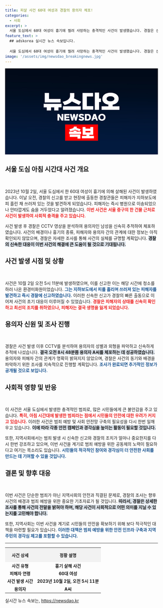 ```yaml
---
title: 피살 사건 60대 여성과 경찰의 용의자 체포!
categories:
  - 사회
excerpt: >
  서울 도심에서 60대 여성이 흉기에 찔려 사망하는 충격적인 사건이 발생했습니다. 경찰은 신속히 용의자를 체포했지만, 두 사람의 관계와 사건의 전말은 여전히 베일에 쌓여 있습니다. 클릭해 자세한 내용을 확인하세요!
feature_text: >
  ## adskorea 실시간 뉴스 속보입니다.

  서울 도심에서 60대 여성이 흉기에 찔려 사망하는 충격적인 사건이 발생했습니다. 경찰은 신속히 용의자를 체포했지만, 두 사람의 관계와 사건의 전말은 여전히 베일에 쌓여 있습니다. 클릭해 자세한 내용을 확인하세요!
image: '/assets/img/newsdao_breakingnews.jpg'
---
```


<p><img src="/assets/img/newsdao_breakingnews.jpg" alt="adskorea 속보" /></p>

<h2 data-ke-size="size26">서울 도심 아침 시간대 사건 개요</h2>

<p data-ke-size="size16">&nbsp;</p>

<p data-ke-size="size16">2023년 10월 2일, 서울 도심에서 한 60대 여성이 흉기에 의해 살해된 사건이 발생하였습니다. 이날 오전, 경찰의 신고를 받고 현장에 출동한 경찰관들은 피해자가 지하보도에 피 흘린 채 쓰러져 있는 것을 발견하게 되었습니다. 피해자는 즉시 병원으로 이송되었으나 안타깝게도 숨을 거두었다고 알려졌습니다. <b><span style="color: #ee2323;">이번 사건은 서울 중구의 한 건물 근처로 사건이 발생하여 사회적 충격을 주고 있습니다.</span></b></p>

<p data-ke-size="size16">사건 발생 후 경찰은 CCTV 영상을 분석하여 용의자인 남성을 신속히 추적하여 체포하였습니다. 사건의 배경이나 흉기의 종류, 피해자와 용의자 간의 관계에 대한 정보는 아직 확인되지 않았으며, 경찰은 자세한 조사를 통해 사건의 실체를 규명할 계획입니다. <b><span style="background-color: #21538527;">경찰의 신속한 대응이 이번 사건의 해결에 큰 도움이 될 것으로 기대됩니다.</span></b></p>

<h2 data-ke-size="size26">사건 발생 시점 및 상황</h2>

<p data-ke-size="size16">&nbsp;</p>

<p data-ke-size="size16">사건은 10월 2일 오전 5시 11분에 발생하였으며, 이를 신고한 이는 해당 시간에 청소를 하러 나온 환경미화원이었습니다. <b><span style="color: #1a5490;">그는 지하보도에서 피를 흘리며 쓰러져 있는 피해자를 발견하고 즉시 경찰에 신고하였습니다.</span></b> 이러한 신속한 신고가 경찰의 빠른 출동으로 이어져 사건의 초기 대응이 이루어질 수 있었습니다. <b><span style="color: #ee2323;">경찰은 피해자의 상태를 신속히 확인하고 최선의 조치를 취하였으나, 피해자는 결국 생명을 잃게 되었습니다.</span></b></p>

<h2 data-ke-size="size26">용의자 신원 및 조사 진행</h2>

<p data-ke-size="size16">&nbsp;</p>

<p data-ke-size="size16">경찰은 사건 발생 이후 CCTV를 분석하여 용의자의 성별과 외형을 파악하고 신속하게 추적에 나섰습니다. <b><span style="background-color: #21538527;">결국 오전 8시 48분쯤 용의자 A씨를 체포하는 데 성공하였습니다.</span></b> 용의자와 피해자 간의 관계가 명확히 밝혀지지 않았으며, 경찰은 사건의 동기와 배경을 파악하기 위한 조사를 지속적으로 진행할 계획입니다. <b><span style="color: #1a5490;">조사가 완료되면 추가적인 정보가 공개될 것으로 보입니다.</span></b></p>

<h2 data-ke-size="size26">사회적 영향 및 반응</h2>

<p data-ke-size="size16">&nbsp;</p>

<p data-ke-size="size16">이 사건은 서울 도심에서 발생한 충격적인 범죄로, 많은 시민들에게 큰 불안감을 주고 있습니다. <b><span style="color: #ee2323;">특히, 아침 시간대에 발생한 범죄라는 점에서 시민들의 안전에 대한 우려가 커지고 있습니다.</span></b> 이러한 사건은 범죄 예방 및 사회 안전망 구축의 필요성을 다시 한번 일깨우고 있습니다. <b><span style="background-color: #21538527;">이에 따라 각종 안전 캠페인과 경각심을 높이는 활동이 필요할 것입니다.</span></b></p>

<p data-ke-size="size16">또한, 지역사회에서는 범죄 발생 시 신속한 신고와 경찰의 조치가 얼마나 중요한지를 다시 한번 강조하고 있으며, 이번 사건을 계기로 범죄 예방을 위한 공동체의 노력이 필요하다고 여기는 목소리도 있습니다. <b><span style="color: #1a5490;">시민들의 적극적인 참여와 경각심이 더 안전한 사회를 만드는 데 기여할 수 있을 것입니다.</span></b></p>

<h2 data-ke-size="size26">결론 및 향후 대응</h2>

<p data-ke-size="size16">&nbsp;</p>

<p data-ke-size="size16">이번 사건은 단순한 범죄가 아닌 지역사회의 안전과 직결된 문제로, 경찰의 조사는 향후 사건의 배경과 범죄 예방을 위한 중요한 기초자료가 될 것입니다. <b><span style="background-color: #21538527;">따라서, 경찰은 상세한 조사를 통해 사건의 전말을 밝혀야 하며, 해당 사건이 사회적으로 어떤 의미를 지닐 수 있는지를 고민해야 합니다.</span></b></p>

<p data-ke-size="size16">또한, 지역사회는 이번 사건을 계기로 시민들의 안전을 확보하기 위해 보다 적극적인 대책을 마련할 필요가 있습니다. <b><span style="color: #1a5490;">이러한 대책은 범죄 예방을 위한 안전 인프라 구축과 지역 주민의 경각심 제고를 포함할 수 있습니다.</span></b></p>

<hr>

<table style="width: 100%; border-collapse: collapse;">
  <tr>
    <th style="text-align: center; height: 40px; background-color: #f2f2f2;"><b>사건 상세</b></th>
    <th style="text-align: center; height: 40px; background-color: #f2f2f2;"><b>정황 설명</b></th>
  </tr>
  <tr>
    <td style="text-align: center; height: 17px;"><b>사건 유형</b></td>
    <td style="text-align: center; height: 17px;"><b>흉기 살해 사건</b></td>
  </tr>
  <tr>
    <td style="text-align: center; height: 17px;"><b>피해자 연령</b></td>
    <td style="text-align: center; height: 17px;"><b>60대 여성</b></td>
  </tr>
  <tr>
    <td style="text-align: center; height: 17px;"><b>사건 발생 시간</b></td>
    <td style="text-align: center; height: 17px;"><b>2023년 10월 2일, 오전 5시 11분</b></td>
  </tr>
  <tr>
    <td style="text-align: center; height: 17px;"><b>용의자</b></td>
    <td style="text-align: center; height: 17px;"><b>A씨</b></td>
  </tr>
</table>

<p data-ke-size="size16"></p>
실시간 뉴스 속보는, <a href="https://newsdao.kr" rel="dofollow">https://newsdao.kr</a>


